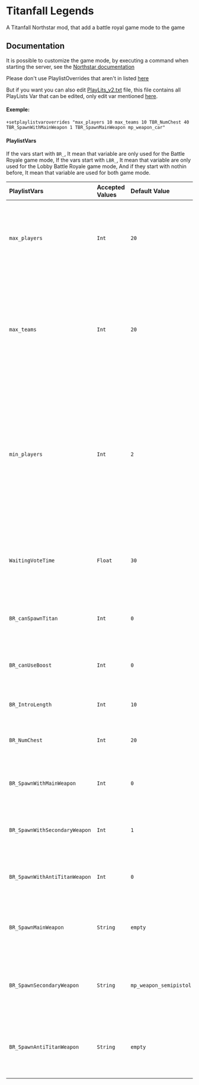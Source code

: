 
# Titanfall Legends

A Titanfall Northstar mod, that add a battle royal game mode to the game


## Documentation
It is possible to customize the game mode, by executing a command when starting the server, see the [Northstar documentation](https://r2northstar.gitbook.io/r2northstar-wiki/hosting-a-server-with-northstar/dedicated-server#playlistvars)

Please don't use PlaylistOverrides that aren't in listed [here](https://github.com/AlphaGaming7780/Titanfall_Legends/blob/main/README.md#playlistvars)

But if you want you can also edit [PlayLits_v2.txt](https://github.com/AlphaGaming7780/Titanfall_Legends/blob/main/keyvalues/playlists_v2.txt) file, this file contains all PlayLists Var that can be edited, only edit var mentioned [here](https://github.com/AlphaGaming7780/Titanfall_Legends/blob/main/README.md#playlistvars).

#### Exemple:

```
+setplaylistvaroverrides "max_players 10 max_teams 10 TBR_NumChest 40 TBR_SpawnWithMainWeapon 1 TBR_SpawnMainWeapon mp_weapon_car"
```

#### PlaylistVars

If the vars start with `BR_`, It mean that variable are only used for the Battle Royale game mode,
If the vars start with `LBR_`, It mean that variable are only used for the Lobby Battle Royale game mode,
And if they start with nothin before, It mean that variable are used for both game mode.

| PlaylistVars | Accepted Values | Default Value | Description |
| :---------------- | :-------------- | :------------ | :---------- |
| `max_players`     | `Int`           | `20`          | Determine the amount of player max on the server, **need to be the same value for both game mode.** |
| `max_teams`       | `Int` | `20` | Need to be the **same** as `max_players`, you can have 20 team max, game limite, so 20 player max, **need to be the same value for both game mode.**|
| `min_players` | `Int` | `2` | In Lobby game mode is the minimum player needed to start a game, in Batlle Royale game mode the min player needed to stop the game and return the player to the lobby. |
| `WaitingVoteTime` | `Float` | `30` | The time the server wait for player to vote for the next map, before it load the map the player vote. |
| `BR_canSpawnTitan` | `Int` | `0` | Allowed player to summon their titan, `0` : False, `1` : True |
| `BR_canUseBoost` | `Int` | `0` | Allowed player to use their boost, `0` : False, `1` : True |
| `BR_IntroLength` | `Int` | `10` | Time of the prematch state in seconde |
| `BR_NumChest` | `Int` | `20` | The numbres of chest that spawn in the map |
| `BR_SpawnWithMainWeapon` | `Int` | `0` | If the player spawn with a main weapon, `0` : False, `1` : True |
| `BR_SpawnWithSecondaryWeapon` | `Int` | `1` | If the player spawn with a secondary weapon, `0` : False, `1` : True |
| `BR_SpawnWithAntiTitanWeapon` | `Int` | `0` | If the player spawn with a anti titan weapon, `0` : False, `1` : True |
| `BR_SpawnMainWeapon` | `String` | `empty` | The main weapon the player will spawn with, `empty` = random weapon |
| `BR_SpawnSecondaryWeapon` | `String` | `mp_weapon_semipistol` | The secondary weapon the player will spawn whit, `empty` = random weapon |
| `BR_SpawnAntiTitanWeapon` | `String` | `empty` | The anti titan weapon the player will spawn whit, `empty` = random weapon |
